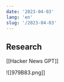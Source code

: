 ```yaml
---
date: '2023-04-03'
lang: 'en'
slug: '/2023-04-03'
---
```


## Research

[[Hacker News GPT]]

![[979B83.png]]

